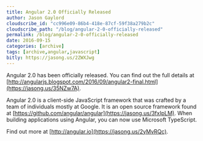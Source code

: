```yaml
---
title: Angular 2.0 Officially Released
author: Jason Gaylord
cloudscribe_id: "cc996e09-86b4-418e-87cf-59f38a279b2c"
cloudscribe_path: "/blog/angular-2-0-officially-released"
permalink: /blog/angular-2-0-officially-released
date: 2016-09-15
categories: [archive]
tags: [archive,angular,javascript]
bitly: https://jasong.us/2ZWXJwg
---
```


Angular 2.0 has been officially released. You can find out the full details at [http://angularjs.blogspot.com/2016/09/angular2-final.html](https://jasong.us/35NZw7A).

Angular 2.0 is a client-side JavaScript framework that was crafted by a team of individuals mostly at Google. It is an open source framework found at [https://github.com/angular/angular](https://jasong.us/3fxIpLM). When building applications using Angular, you can now use Microsoft TypeScript.

Find out more at [http://angular.io](https://jasong.us/2yMvRQc).